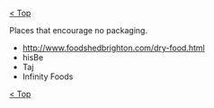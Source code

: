 [< Top](readme.md)

Places that encourage no packaging.

* http://www.foodshedbrighton.com/dry-food.html
* hisBe
* Taj
* Infinity Foods

[< Top](readme.md)
